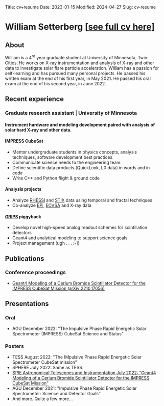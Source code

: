 Title: cv+resume
Date: 2023-01-15
Modified: 2024-04-27
Slug: cv-resume

# William Setterberg \[<a target="_blank" href="https://drive.google.com/file/d/1jz9Yh4p3Pd6DRObBTujQa5tGJG_ZZph4/view?usp=sharing">see full cv here</a>\]

## About
William is a 4<sup>rd</sup> year graduate student at University of Minnesota, Twin Cities.
He works on X-ray instrumentation and analysis of X-ray and other data to investigate solar flare particle acceleration.
William has a passion for self-learning and has pursued many personal projects.
He passed his written exam at the end of his first year, in May 2021.
He passed his oral exam at the end of his second year, in June 2022.

## Recent experience
### Graduate research assistant | University of Minnesota
#### Instrument hardware and modeling development paired with analysis of solar hard X-ray and other data.

#### IMPRESS CubeSat
- Mentor undergraduate students in physics concepts, analysis techniques, software development best practices.
- Communicate science needs to the engineering team
- Define scientific data products (QuickLook, L0 data) in words and in code
- Write C++ and Python flight & ground code
#### Analysis projects
- Analyze [RHESSI](https://hesperia.gsfc.nasa.gov/rhessi3/) and [STIX](https://datacenter.stix.i4ds.net/) data using temporal and fractal techniques
- Co-analyze [EPI](), [EOVSA]() and X-ray data
#### [GRIPS](https://www.ssl.berkeley.edu/sun-heliophysics/grips-3/) piggyback
- Develop novel high-speed analog readout schemes for scintillation detectors
- Geant4 and analytical modeling to support science goals
- Project management (ugh . . . :-])



## Publications
### Conference proceedings
- [Geant4 Modeling of a Cerium Bromide Scintillator Detector for the IMPRESS CubeSat Mission (arXiv:2210.17056)](https://arxiv.org/abs/2210.17056)


## Presentations
### Oral
- AGU December 2022: "The Impulsive Phase Rapid Energetic Solar Spectrometer (IMPRESS) CubeSat Science and Status"
### Posters
- TESS August 2022: "The IMpulsive Phase Rapid Energetic Solar Spectrometer CubeSat mission"
- SPHERE July 2022: Same as TESS.
- [SPIE Astronomical Telescopes and Instrumentation July 2022:
"Geant4 Modeling of a Cerium Bromide Scintillator Detector for the IMPRESS CubeSat Mission"](
https://www.spiedigitallibrary.org/conference-proceedings-of-spie/12181/121813M/Geant4-modeling-of-a-cerium-bromide-scintillator-detector-for-the/10.1117/12.2628984.short)
- AGU December 2021: "Impulsive Phase Rapid Energetic Solar Spectrometer: Science and Detector Goals"
- And more. Quite a few more...
